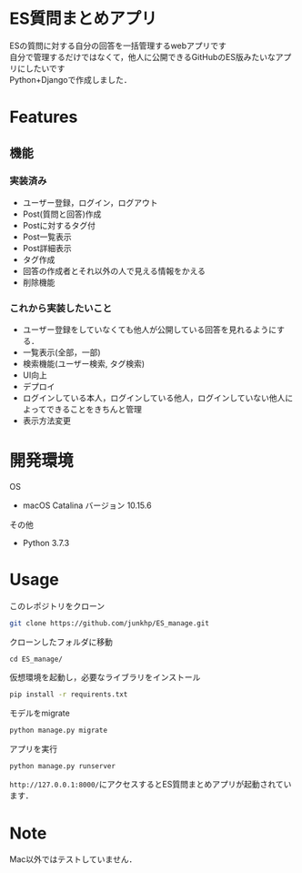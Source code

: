 # ES質問まとめアプリ
ESの質問に対する自分の回答を一括管理するwebアプリです\
自分で管理するだけではなくて，他人に公開できるGitHubのES版みたいなアプリにしたいです\
Python+Djangoで作成しました．

# Features
## 機能
### 実装済み
- ユーザー登録，ログイン，ログアウト
- Post(質問と回答)作成
- Postに対するタグ付
- Post一覧表示
- Post詳細表示
- タグ作成
- 回答の作成者とそれ以外の人で見える情報をかえる
- 削除機能
### これから実装したいこと
- ユーザー登録をしていなくても他人が公開している回答を見れるようにする．
- 一覧表示(全部，一部)
- 検索機能(ユーザー検索, タグ検索)
- UI向上
- デプロイ
- ログインしている本人，ログインしている他人，ログインしていない他人によってできることをきちんと管理
- 表示方法変更


# 開発環境
OS
* macOS Catalina バージョン 10.15.6

その他

* Python 3.7.3

# Usage
このレポジトリをクローン
```bash
git clone https://github.com/junkhp/ES_manage.git
```
クローンしたフォルダに移動
```linux
cd ES_manage/
```
仮想環境を起動し，必要なライブラリをインストール
```bash
pip install -r requirents.txt
```

モデルをmigrate
```python
python manage.py migrate
```

アプリを実行
```bash
python manage.py runserver
```

`http://127.0.0.1:8000/`にアクセスするとES質問まとめアプリが起動されています．

# Note
Mac以外ではテストしていません．
